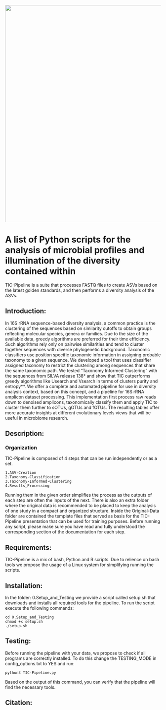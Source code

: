 <img src=http://129.187.44.105:8082/tic_pipeline_logo.png width="700">

# A list of Python scripts for the analysis of microbial profiles and illumination of the diversity contained within

TIC-Pipeline is a suite that processes FASTQ files to create ASVs based on the latest golden standards,
and then performs a diversity analysis of the ASVs.

## Introduction:
In 16S rRNA sequence-based diversity analysis, a common practice is the clustering of the sequences based on similarity cutoffs to obtain groups reflecting molecular species, genera or families. Due to the size of the available data, greedy algorithms are preferred for their time efficiency. Such algorithms rely only on pairwise similarities and tend to cluster together sequences with diverse phylogenetic background. Taxonomic classifiers use position specific taxonomic information in assigning probable taxonomy to a given sequence. We developed a tool that uses classifier assigned taxonomy to restrict the clustering among sequences that share the same taxonomic path. We tested “Taxonomy Informed Clustering” with the sequences from SILVA release 138* and show that TIC outperforms greedy algorithms like Usearch and Vsearch in terms of clusters purity and entropy**. We offer a complete and automated pipeline for use in diversity analysis context, based on this concept, and a pipeline for 16S rRNA amplicon dataset processing. This implementation first process raw reads down to denoised amplicons, taxonomically classify them and apply TIC to cluster them further to sOTUs, gOTUs  and fOTUs.  The resulting tables offer more accurate insights at different evolutionary levels views that will be useful in microbiome research.


## Description:

### Organization
TIC-Pipeline is composed of 4 steps that can be run independently or as a set.

    1.ASV-Creation
    2.Taxonomy-Classification
    3.Taxonomy-Informed-Clustering
    4.Results_Processing

Running them in the given order simplifies the process as the outputs of each step are often the inputs of the next. There is also an extra folder where the original data is recommended to be placed to keep the analysis of one study in a compact and organized structure. Inside the Original-Data folder are contained the template files that served as basis for the TIC-Pipeline presentation that can be used for training purposes. Before running any script, please make sure you have read and fully understood the corresponding section of the documentation for each step.

## Requirements:
TIC-Pipeline is a mix of bash, Python and R scripts. Due to relience on bash tools we propose the usage of a Linux system for simplifying running the scripts.

## Installation:
In the folder: 0.Setup_and_Testing we provide a script called setup.sh that downloads and installs all required tools
for the pipeline.
To run the script execute the following commands:
```
cd 0.Setup_and_Testing
chmod +x setup.sh
./setup.sh
```

## Testing:
Before running the pipeline with your data, we propose to check if all programs are correctly installed.
To do this change the TESTING_MODE in config_options.txt to YES
and run:
```
python3 TIC-Pipeline.py
```
Based on the output of this command, you can verify that the pipeline will find the necessary tools.


## Citation:

